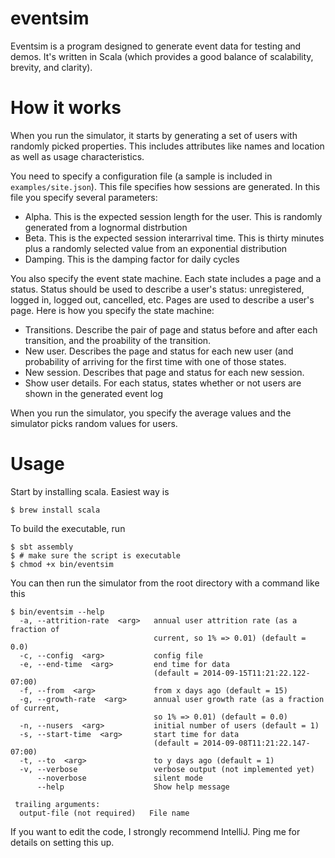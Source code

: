 eventsim
========

Eventsim is a program designed to generate event data for testing and demos. It's written in Scala (which provides
a good balance of scalability, brevity, and clarity).

How it works
============

When you run the simulator, it starts by generating a set of users with randomly picked properties. This includes
attributes like names and location as well as usage characteristics.

You need to specify a configuration file (a sample is included in `examples/site.json`). This file
specifies how sessions are generated. In this file you specify several parameters:

* Alpha. This is the expected session length for the user. This is randomly generated from a lognormal distrbution
* Beta. This is the expected session interarrival time. This is thirty minutes plus a randomly selected value from an exponential distribution
* Damping. This is the damping factor for daily cycles

You also specify the event state machine. Each state includes a page and a status. Status should be
used to describe a user's status: unregistered, logged in, logged out, cancelled, etc. Pages are
used to describe a user's page. Here is how you specify the state machine:

* Transitions. Describe the pair of page and status before and after each transition, and the
proability of the transition.
* New user. Describes the page and status for each new user (and probability of arriving for the
first time with one of those states.
* New session. Describes that page and status for each new session.
* Show user details. For each status, states whether or not users are shown in the generated event log

When you run the simulator, you specify the average values and the simulator picks random values for users.

Usage
=====

Start by installing scala. Easiest way is

    $ brew install scala

To build the executable, run

    $ sbt assembly
    $ # make sure the script is executable
    $ chmod +x bin/eventsim

You can then run the simulator from the root directory with a command like this

    $ bin/eventsim --help
      -a, --attrition-rate  <arg>   annual user attrition rate (as a fraction of
                                    current, so 1% => 0.01) (default = 0.0)
      -c, --config  <arg>           config file
      -e, --end-time  <arg>         end time for data
                                    (default = 2014-09-15T11:21:22.122-07:00)
      -f, --from  <arg>             from x days ago (default = 15)
      -g, --growth-rate  <arg>      annual user growth rate (as a fraction of current,
                                    so 1% => 0.01) (default = 0.0)
      -n, --nusers  <arg>           initial number of users (default = 1)
      -s, --start-time  <arg>       start time for data
                                    (default = 2014-09-08T11:21:22.147-07:00)
      -t, --to  <arg>               to y days ago (default = 1)
      -v, --verbose                 verbose output (not implemented yet)
          --noverbose               silent mode
          --help                    Show help message

     trailing arguments:
      output-file (not required)   File name

If you want to edit the code, I strongly recommend IntelliJ. Ping me for details on setting this up.
